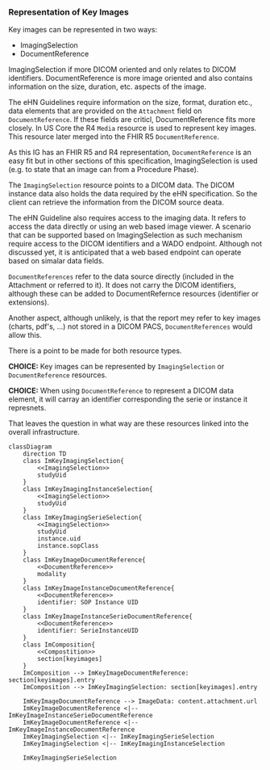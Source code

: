 ### Representation of Key Images

Key images can be represented in two ways:

* ImagingSelection
* DocumentReference

ImagingSelection if more DICOM oriented and only relates to DICOM identifiers. DocumentReference is more image oriented and also contains information on the size, duration, etc. aspects of the image. 

The eHN Guidelines require information on the size, format, duration etc., data elements that are provided on the `Attachment` field on `DocumentReference`. If these fields are criticl, DocumentReference fits more closely. In US Core the R4 `Media` resource is used to represent key images. This resource later merged into the FHIR R5 `DocumentReference`.

As this IG has an FHIR R5 and R4 representation, `DocumentReference` is an easy fit but in other sections of this specification, ImagingSelection is used (e.g. to state that an image can from a Procedure Phase).

The `ImagingSelection` resource points to a DICOM data. The DICOM instance data also holds the data required by the eHN specification. So the client can retrieve the information from the DICOM source deata.

The eHN Guideline also requires access to the imaging data. It refers to access the data directly or using an web based image viewer. A scenario that can be supported based on ImagingSelection as such mechanism require access to the DICOM identifiers and a WADO endpoint. Although not discussed yet, it is anticipated that a web based endpoint can operate based on simalar data fields.

`DocumentReferences` refer to the data source directly (included in the Attachment or referred to it). It does not carry the DICOM identifiers, although these can be added to DocumentRefernce resources (identifier or extensions).

Another aspect, although unlikely, is that the report mey refer to key images (charts, pdf's, ...) not stored in a DICOM PACS, `DocumentReferences` would allow this.

There is a point to be made for both resource types. 

**CHOICE:** Key images can be represented by `ImagingSelection` or `DocumentReference` resources.

**CHOICE:** When using `DocumentReference` to represent a DICOM data element, it will carray an identifier corresponding the serie or instance it represnets.

That leaves the question in what way are these resources linked into the overall infrastructure.

```mermaid
classDiagram
    direction TD
    class ImKeyImagingSelection{ 
        <<ImagingSelection>>
        studyUid
    }
    class ImKeyImagingInstanceSelection{ 
        <<ImagingSelection>>
        studyUid
    }
    class ImKeyImagingSerieSelection{ 
        <<ImagingSelection>>
        studyUid
        instance.uid
        instance.sopClass
    }
    class ImKeyImageDocumentReference{ 
        <<DocumentReference>> 
        modality
    }
    class ImKeyImageInstanceDocumentReference{ 
        <<DocumentReference>>
        identifier: SOP Instance UID
    }
    class ImKeyImageInstanceSerieDocumentReference{ 
        <<DocumentReference>>
        identifier: SerieInstanceUID
    }
    class ImComposition{ 
        <<Compostition>>
        section[keyimages]
    }
    ImComposition --> ImKeyImageDocumentReference: section[keyimages].entry
    ImComposition --> ImKeyImagingSelection: section[keyimages].entry

    ImKeyImageDocumentReference --> ImageData: content.attachment.url
    ImKeyImageDocumentReference <|-- ImKeyImageInstanceSerieDocumentReference
    ImKeyImageDocumentReference <|-- ImKeyImageInstanceDocumentReference
    ImKeyImagingSelection <|-- ImKeyImagingSerieSelection
    ImKeyImagingSelection <|-- ImKeyImagingInstanceSelection
    
    ImKeyImagingSerieSelection

```